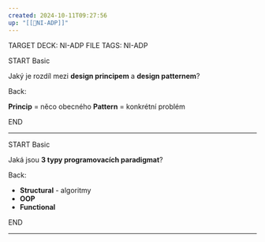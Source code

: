 ```yaml
---
created: 2024-10-11T09:27:56
up: "[[📖NI-ADP]]"
---
```


TARGET DECK: NI-ADP
FILE TAGS: NI-ADP

START
Basic

Jaký je rozdíl mezi **design principem** a **design patternem**?

Back:

**Princip** = něco obecného
**Pattern** = konkrétní problém
<!--ID: 1728921214948-->
END

---

START
Basic

Jaká jsou **3 typy programovacích paradigmat**?

Back:

- **Structural** - algoritmy
- **OOP**
- **Functional**
<!--ID: 1728921214951-->
END

---


